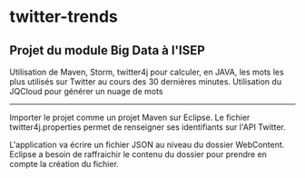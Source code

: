 # twitter-trends
Projet du module Big Data à l'ISEP
-----
Utilisation de Maven, Storm, twitter4j pour calculer, en JAVA, les mots les plus utilisés sur Twitter au cours des 30 dernières minutes.
Utilisation du JQCloud pour générer un nuage de mots 

---
Importer le projet comme un projet Maven sur Eclipse.
Le fichier twitter4j.properties permet de renseigner ses identifiants sur l'API Twitter.

L'application va écrire un fichier JSON au niveau du dossier WebContent. Eclipse a besoin de raffraichir le contenu du dossier pour prendre en compte la création du fichier.
